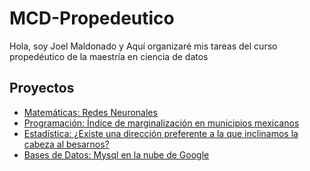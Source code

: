 # MCD-Propedeutico
Hola, soy Joel Maldonado y Aquí organizaré mis tareas del curso propedéutico de la maestría en ciencia de datos


## Proyectos

- [Matemáticas: Redes Neuronales](https://github.com/CuteLoop/MCD-Propedeutico/tree/main/Matem%C3%A1ticas)
- [Programación: Índice de marginalización en municipios mexicanos](https://github.com/CuteLoop/MCD-Propedeutico/tree/main/Programaci%C3%B3n)
- [Estadística: ¿Existe una dirección preferente a la que inclinamos la cabeza al besarnos?](https://github.com/CuteLoop/MCD-Propedeutico/tree/main/Estad%C3%ADstica)
- [Bases de Datos: Mysql en la nube de Google](https://github.com/CuteLoop/MCD-Propedeutico/tree/main/bases-datos)
